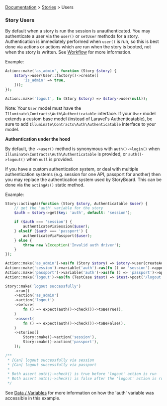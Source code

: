 [Documentation](/docs/documentation.md) > [Stories](/docs/stories.md) > Users

### Story Users

By default when a story is run the session is unauthenticated. You may authenticate a user via the `user()` or `setUser` methods for a story. Authentication is immediately performed when `user()` is run, so this is best done via actions or actions which are run when the story is booted, not when the story is written. See [Workflow](/docs/stories/workflow-testing.md) for more information.

Example:

```php
Action::make('as_admin', function (Story $story) {
    $story->user(User::factory()->create([
        'is_admin' => true,
    ]));
});

Action::make('logout', fn (Story $story) => $story->user(null));
```

Note: Your `User` model must have the `Illuminate\Contracts\Auth\Authenticatable` interface. If your `User` model extends a custom base model (instead of Laravel's Authenticatable), be sure to add `Illuminate\Contracts\Auth\Authenticatable` interface to your model.

**Authentication under the hood**

By default, the `->user()` method is synonymous with `auth()->login()` when `Illuminate\Contracts\Auth\Authenticatable` is provided, or `auth()->logout()` when `null` is provided.

If you have a custom authentication system, or deal with multiple authentication systems (e.g. session for one API, passport for another) then you may replace the authentication system used by StoryBoard. This can be done via the `actingAs()` static method.

Example:

```php
Story::actingAs(function (Story $story, Authenticatable $user) {
    // get the 'auth' variable for the story
    $auth = $story->get(key: 'auth', default: 'session');

    if ($auth === 'session') {
        authenticateViaSession($user);
    } elseif ($auth === 'passport') {
        authenticateViaPassport($user);
    } else {
        throw new \Exception('Invalid auth driver');
    }
});

Action::make('as_admin')->as(fn (Story $story) => $story->user(createAdmin()));
Action::make('session')->variable('auth')->as(fn () => 'session')->appendName('via session');
Action::make('passport')->variable('auth')->as(fn () => 'passport')->appendName('via passport');
Action::make('logout')->as(fn (TestCase $test) => $test->post('/logout'));

Story::make('logout successfully')
    ->can()
    ->action('as_admin')
    ->action('logout')
    ->before(
        fn () => expect(auth()->check())->toBeTrue(),
    )
    ->assert(
        fn () => expect(auth()->check())->toBeFalse(),
    )
    ->stories([
        Story::make()->action('session'),
        Story::make()->action('passport'),
    ]);

/**
 * [Can] logout successfully via session
 * [Can] logout successfully via passport
 * 
 * Both assert auth()->check() is true before 'logout' action is run
 * Both assert auth()->check() is false after the 'logout' action is run
 */
```

See [Data / Variables](/docs/stories/data-variables.md) for more information on how the 'auth' variable was accessible in this example.